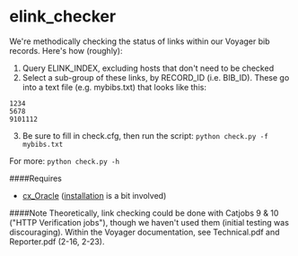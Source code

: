 elink_checker
=============
We're methodically checking the status of links within our Voyager bib records. Here's how (roughly):
1. Query ELINK_INDEX, excluding hosts that don't need to be checked
2. Select a sub-group of these links, by RECORD_ID (i.e. BIB_ID). These go into a text file (e.g. mybibs.txt) that looks like this:
```
1234
5678
9101112
```
3. Be sure to fill in check.cfg, then run the script:
 `python check.py -f mybibs.txt`

For more: `python check.py -h`

####Requires
* [cx_Oracle](http://cx-oracle.sourceforge.net/) ([installation](https://gist.github.com/kimus/10012910) is a bit involved)

####Note
Theoretically, link checking could be done with Catjobs 9 & 10 ("HTTP Verification jobs"), though we haven't used them (initial testing was discouraging). Within the Voyager documentation, see Technical.pdf and Reporter.pdf (2-16, 2-23).
